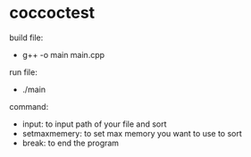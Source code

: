 # coccoctest
build file:
- g++ -o main main.cpp

run file: 
- ./main

command:
- input: to input path of your file and sort
- setmaxmemery: to set max memory you want to use to sort
- break: to end the program
